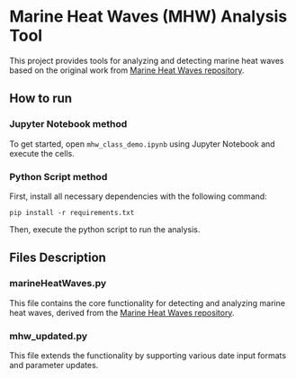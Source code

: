 # Marine Heat Waves (MHW) Analysis Tool

This project provides tools for analyzing and detecting marine heat waves based on the original work from [Marine Heat Waves repository](https://github.com/ecjoliver/marineHeatWaves/).

## How to run

### Jupyter Notebook method
To get started, open `mhw_class_demo.ipynb` using Jupyter Notebook and execute the cells.

### Python Script method
First, install all necessary dependencies with the following command:

`
pip install -r requirements.txt
`

Then, execute the python script to run the analysis.


## Files Description

### marineHeatWaves.py
This file contains the core functionality for detecting and analyzing marine heat waves, derived from the [Marine Heat Waves repository](https://github.com/ecjoliver/marineHeatWaves/).


### mhw_updated.py
This file extends the functionality by supporting various date input formats and parameter updates.

